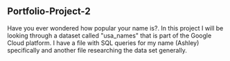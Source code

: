 ## Portfolio-Project-2

Have you ever wondered how popular your name is?. In this project I will be looking through a dataset called "usa_names" that is part of the Google Cloud platform. I have a file with SQL queries for my name (Ashley) specifically and another file researching the data set generally.
